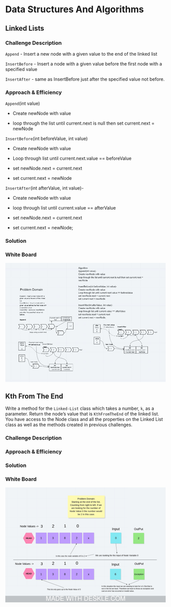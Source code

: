 # Data Structures And Algorithms

## Linked Lists

### Challenge Description

`Append` - Insert a new node with a given value to the end of the linked list

`InsertBefore` - Insert a node with a given value before the first node with a specified value

`InsertAfter` - same as InsertBefore just after the specified value not before.

### Approach & Efficiency

`Append`(int value)

* Create newNode with value

* loop through the list until current.next is null then set current.next = newNode

`InsertBefore`(int beforeValue, int value)

* Create newNode with value

* Loop through list until current.next.value == beforeValue

* set newNode.next = current.next

* set current.next = newNode

`InsertAfter`(int afterValue, int value)-

* Create newNode with value

* loop through list until current.value == afterValue

* set newNode.next = current.next

* set current.next = newNode;

### Solution

### White Board

![LinkedList](DsaAssets/LinkedList.Append.Insert.JPG)

## Kth From The End

Write a method for the `Linked-List` class which takes a number, `k`, as a parameter. Return the node’s value that is `KthFromTheEnd` of the linked list. You have access to the Node class and all the properties on the Linked List class as well as the methods created in previous challenges.

### Challenge Description

<!-- Description of the challenge -->

### Approach & Efficiency

<!-- What approach did you take? Why? What is the Big O space/time for this approach? -->

### Solution

### White Board

![KFromTheEnd](DsaAssets/KFromEndOfList.jpeg)
